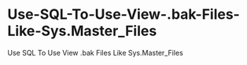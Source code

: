 # Use-SQL-To-Use-View-.bak-Files-Like-Sys.Master_Files
Use SQL To Use View .bak Files Like Sys.Master_Files
